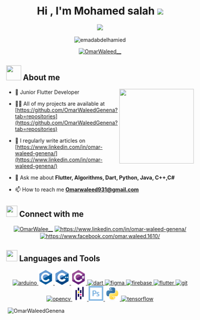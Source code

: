<h1 align="center">Hi , I'm Mohamed salah <img src="https://media.giphy.com/media/hvRJCLFzcasrR4ia7z/giphy.gif" width="35"></h1>
<p align="center">
  <a href="https://github.com/DenverCoder1/readme-typing-svg"><img src="https://readme-typing-svg.herokuapp.com?lines=Computer+Science+Graduate;Junior+Flutter+Developer;Interested+in+AI+and+ML&center=true&width=500&height=50"></a>
</p>

<p align="center"> <img src="https://komarev.com/ghpvc/?username=OmarWal&label=Profile%20views&color=0e75b6&style=flat" alt="emadabdelhamied" /> </p>

<p align="center"> <a href="https://twitter.com/OmarWaleed__" target="blank"><img src="https://img.shields.io/twitter/follow/OmarWaleed__?logo=twitter&style=for-the-badge" alt="OmarWaleed__" /></a> </p>

## <img src = "https://user-images.githubusercontent.com/63050133/156777293-72a6e681-2582-4a9d-ad92-09d1181d47c7.gif" width = "40px" height = "40px">  About me
<img align="right" src="https://user-images.githubusercontent.com/63050133/156676671-d5b2e362-97d4-4404-9447-dd71ddfea82f.gif" width = 200px height ="200px"/>

- 🌱 Junior Flutter Developer

- 👨‍💻 All of my projects are available at [https://github.com/OmarWaleedGenena?tab=repositories](https://github.com/OmarWaleedGenena?tab=repositories)

- 📝 I regularly write articles on [https://www.linkedin.com/in/omar-waleed-genena/](https://www.linkedin.com/in/omar-waleed-genena/)

- 💬 Ask me about **Flutter, Algorithms, Dart, Python, Java, C++,C#**

- 📫 How to reach me **Omarwaleed931@gmail.com**

## <img src="https://media.giphy.com/media/iY8CRBdQXODJSCERIr/giphy.gif" width="30px" height ="30px"> Connect with me
<p align="center">
<a href="https://twitter.com/OmarWaleed__" target="blank"><img align="center" src="https://raw.githubusercontent.com/rahuldkjain/github-profile-readme-generator/master/src/images/icons/Social/twitter.svg" alt="OmarWalee__" height="30" width="40" /></a>
<a href="https://www.linkedin.com/in/omar-waleed-genena/" target="blank"><img align="center" src="https://raw.githubusercontent.com/rahuldkjain/github-profile-readme-generator/master/src/images/icons/Social/linked-in-alt.svg" alt="https://www.linkedin.com/in/omar-waleed-genena/" height="30" width="40" /></a>
<a href="https://www.facebook.com/omar.waleed.1610/" target="blank"><img align="center" src="https://raw.githubusercontent.com/rahuldkjain/github-profile-readme-generator/master/src/images/icons/Social/facebook.svg" alt="https://www.facebook.com/omar.waleed.1610/" height="30" width="40" /></a>
</p>

## <img src="https://media.giphy.com/media/MCLLMYB4wdXyfvrYFe/giphy.gif" width="30px" height ="30px"> Languages and Tools
<p align="center"> <a href="https://www.arduino.cc/" target="_blank" rel="noreferrer"> <img src="https://cdn.worldvectorlogo.com/logos/arduino-1.svg" alt="arduino" width="40" height="40"/> </a> <a href="https://www.cprogramming.com/" target="_blank" rel="noreferrer"> <img src="https://raw.githubusercontent.com/devicons/devicon/master/icons/c/c-original.svg" alt="c" width="40" height="40"/> </a> <a href="https://www.w3schools.com/cpp/" target="_blank" rel="noreferrer"> <img src="https://raw.githubusercontent.com/devicons/devicon/master/icons/cplusplus/cplusplus-original.svg" alt="cplusplus" width="40" height="40"/> </a> <a href="https://www.w3schools.com/cs/" target="_blank" rel="noreferrer"> <img src="https://raw.githubusercontent.com/devicons/devicon/master/icons/csharp/csharp-original.svg" alt="csharp" width="40" height="40"/> </a> <a href="https://dart.dev" target="_blank" rel="noreferrer"> <img src="https://www.vectorlogo.zone/logos/dartlang/dartlang-icon.svg" alt="dart" width="40" height="40"/> </a> <a href="https://www.figma.com/" target="_blank" rel="noreferrer"> <img src="https://www.vectorlogo.zone/logos/figma/figma-icon.svg" alt="figma" width="40" height="40"/> </a> <a href="https://firebase.google.com/" target="_blank" rel="noreferrer"> <img src="https://www.vectorlogo.zone/logos/firebase/firebase-icon.svg" alt="firebase" width="40" height="40"/> </a> <a href="https://flutter.dev" target="_blank" rel="noreferrer"> <img src="https://www.vectorlogo.zone/logos/flutterio/flutterio-icon.svg" alt="flutter" width="40" height="40"/> </a> <a href="https://git-scm.com/" target="_blank" rel="noreferrer"> <img src="https://www.vectorlogo.zone/logos/git-scm/git-scm-icon.svg" alt="git" width="40" height="40"/> </a> <a href="https://opencv.org/" target="_blank" rel="noreferrer"> <img src="https://www.vectorlogo.zone/logos/opencv/opencv-icon.svg" alt="opencv" width="40" height="40"/> </a> <a href="https://pandas.pydata.org/" target="_blank" rel="noreferrer"> <img src="https://raw.githubusercontent.com/devicons/devicon/2ae2a900d2f041da66e950e4d48052658d850630/icons/pandas/pandas-original.svg" alt="pandas" width="40" height="40"/> </a> <a href="https://www.photoshop.com/en" target="_blank" rel="noreferrer"> <img src="https://raw.githubusercontent.com/devicons/devicon/master/icons/photoshop/photoshop-line.svg" alt="photoshop" width="40" height="40"/> </a> <a href="https://www.python.org" target="_blank" rel="noreferrer"> <img src="https://raw.githubusercontent.com/devicons/devicon/master/icons/python/python-original.svg" alt="python" width="40" height="40"/> </a> <a href="https://www.tensorflow.org" target="_blank" rel="noreferrer"> <img src="https://www.vectorlogo.zone/logos/tensorflow/tensorflow-icon.svg" alt="tensorflow" width="40" height="40"/> </a> </p>
</n>
<p>&nbsp;<img align="center" src="https://github-readme-stats.vercel.app/api?username=OmarWaleedGenena&show_icons=true&locale=en" alt="OmarWaleedGenena"width=50% height="200" /></p>

